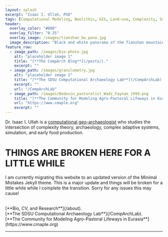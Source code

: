 ```yaml
---
layout: splash
excerpt: "Isaac I. Ullah, PhD"
tags: [Computational Modeling, Neolithic, GIS, Land-use, Complexity, Social-Environmental Systems]
header:
  overlay_color: "#000"
  overlay_filter: "0.25"
  overlay_image: /images/tianshan_bw_pano.jpg
  image_description: "Black and white panorama of the Tianshan mountains in southern Kazakhstan"
feature_row:
  - image_path: /images/bio-photo.jpg
    alt: "placeholder image 1"
    title: "[**The CompArch Blog**](/posts/)."
    excerpt: ""
  - image_path: /images/granulometry.jpg
    alt: "placeholder image 2"
    title: "[**The SDSU Computational Archaeology Lab**](/CompArchLab)."
    excerpt: ""
    url: "/CompArchLab"
  - image_path: /images/Bedouin_pastoralist_Wadi_Faynan_1999.png
    title: "[**The Community for Modeling Agro-Pastoral Lifeways in Eurasia**](https://www.cmaple.org)"
    url: "https://www.cmaple.org"
    excerpt: ""
---
```

Dr. Isaac I. Ullah is a [computational geo-archaeologist](https://isaacullah.github.io/What-is-Computational-Archaeology/) who studies the intersection of complexity theory, archaeology, complex adaptive systems, simulation, and early food production. 

# THINGS ARE BROKEN HERE FOR A LITTLE WHILE

I am currently migrating this website to an updated version of the Minimal Mistakes Jekyll theme. This is a major update and things will be broken for a little while while I complete the transition. Sorry for any issues this may cause!

<br>
 [**Bio, CV, and Research**](/about).

 <br>
 [**The SDSU Computational Archaeology Lab**](/CompArchLab).
 
 <br>
 [**The Community for Modeling Agro-Pastoral Lifeways in Eurasia**](https://www.cmaple.org)

---
